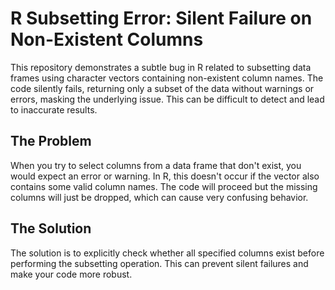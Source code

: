 # R Subsetting Error: Silent Failure on Non-Existent Columns

This repository demonstrates a subtle bug in R related to subsetting data frames using character vectors containing non-existent column names.  The code silently fails, returning only a subset of the data without warnings or errors, masking the underlying issue. This can be difficult to detect and lead to inaccurate results.

## The Problem
When you try to select columns from a data frame that don't exist, you would expect an error or warning.  In R, this doesn't occur if the vector also contains some valid column names. The code will proceed but the missing columns will just be dropped, which can cause very confusing behavior. 

## The Solution
The solution is to explicitly check whether all specified columns exist before performing the subsetting operation. This can prevent silent failures and make your code more robust.